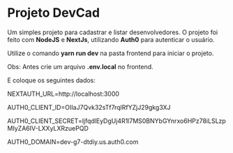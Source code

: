 # Projeto DevCad

Um simples projeto para cadastrar e listar desenvolvedores.
O projeto foi feito com **NodeJS** e **NextJs**, utilizando **Auth0** para
autenticar o usuário.

Utilize o comando **yarn run dev** na pasta frontend para iniciar o projeto.

Obs: 
Antes crie um arquivo **.env.local** no frontend.

E coloque os seguintes dados:

NEXTAUTH_URL=http://localhost:3000

AUTH0_CLIENT_ID=OIIaJ7Qvk32sTf7rqlRfYZjJ29gkg3XJ

AUTH0_CLIENT_SECRET=ljfqdlEyDgUj4R1l7MS0BNYbGYnrxo6HPz78iLSLzpMIyZA6IV-LXXyLXRzuePQD

AUTH0_DOMAIN=dev-g7-dtdiy.us.auth0.com
